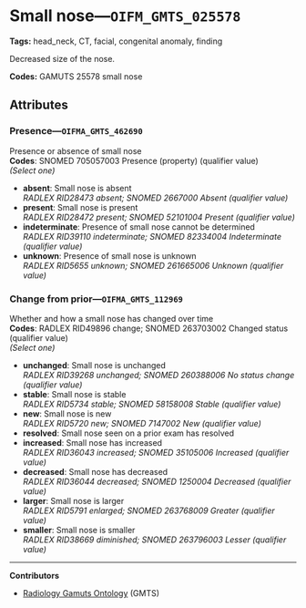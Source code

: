 # Small nose—`OIFM_GMTS_025578`

**Tags:** head_neck, CT, facial, congenital anomaly, finding

Decreased size of the nose.

**Codes:** GAMUTS 25578 small nose

## Attributes

### Presence—`OIFMA_GMTS_462690`

Presence or absence of small nose  
**Codes**: SNOMED 705057003 Presence (property) (qualifier value)  
*(Select one)*

- **absent**: Small nose is absent  
_RADLEX RID28473 absent; SNOMED 2667000 Absent (qualifier value)_
- **present**: Small nose is present  
_RADLEX RID28472 present; SNOMED 52101004 Present (qualifier value)_
- **indeterminate**: Presence of small nose cannot be determined  
_RADLEX RID39110 indeterminate; SNOMED 82334004 Indeterminate (qualifier value)_
- **unknown**: Presence of small nose is unknown  
_RADLEX RID5655 unknown; SNOMED 261665006 Unknown (qualifier value)_

### Change from prior—`OIFMA_GMTS_112969`

Whether and how a small nose has changed over time  
**Codes**: RADLEX RID49896 change; SNOMED 263703002 Changed status (qualifier value)  
*(Select one)*

- **unchanged**: Small nose is unchanged  
_RADLEX RID39268 unchanged; SNOMED 260388006 No status change (qualifier value)_
- **stable**: Small nose is stable  
_RADLEX RID5734 stable; SNOMED 58158008 Stable (qualifier value)_
- **new**: Small nose is new  
_RADLEX RID5720 new; SNOMED 7147002 New (qualifier value)_
- **resolved**: Small nose seen on a prior exam has resolved  
- **increased**: Small nose has increased  
_RADLEX RID36043 increased; SNOMED 35105006 Increased (qualifier value)_
- **decreased**: Small nose has decreased  
_RADLEX RID36044 decreased; SNOMED 1250004 Decreased (qualifier value)_
- **larger**: Small nose is larger  
_RADLEX RID5791 enlarged; SNOMED 263768009 Greater (qualifier value)_
- **smaller**: Small nose is smaller  
_RADLEX RID38669 diminished; SNOMED 263796003 Lesser (qualifier value)_

---

**Contributors**

- [Radiology Gamuts Ontology](https://gamuts.net/) (GMTS)